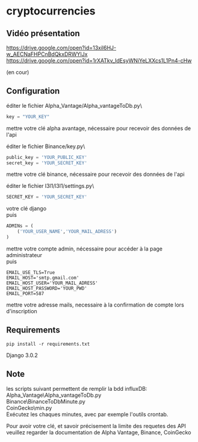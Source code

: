 # cryptocurrencies

## Vidéo présentation

https://drive.google.com/open?id=13xil6HJ-w_AECNaFHPCnBdQkxDRWYlJx \
https://drive.google.com/open?id=1rXATkv_IdEsyWNiYeLXXcs1L1Pn4-cHw

(en cour)

## Configuration

éditer le fichier Alpha_Vantage/Alpha_vantageToDb.py\
```python
key = "YOUR_KEY"
```
mettre votre clé alpha avantage, nécessaire pour recevoir des données de l'api

éditer le fichier Binance/key.py\
```python
public_key = 'YOUR_PUBLIC_KEY'
secret_key = 'YOUR_SECRET_KEY'
```
mettre votre clé binance, nécessaire pour recevoir des données de l'api

éditer le fichier l3l1/l3l1/settings.py\
```python
SECRET_KEY = 'YOUR_SECRET_KEY'
```
votre clé django\
puis
```python
ADMINs = (
    ('YOUR_USER_NAME','YOUR_MAIL_ADRESS')
)
```
mettre votre compte admin, nécessaire pour accéder à la page administrateur\
puis
```
EMAIL_USE_TLS=True
EMAIL_HOST='smtp.gmail.com'
EMAIL_HOST_USER='YOUR_MAIL_ADRESS'
EMAIL_HOST_PASSWORD='YOUR_PWD'
EMAIL_PORT=587
```
mettre votre adresse mails, necessaire à la confirmation de compte lors d'inscription


## Requirements
```
pip install -r requirements.txt
```
Django 3.0.2

## Note
les scripts suivant permettent de remplir la bdd influxDB:\
Alpha_Vantage\Alpha_vantageToDb.py\
Binance\BinanceToDbMinute.py\
CoinGecko\min.py\
Exécutez les chaques minutes, avec par exemple l'outils crontab.

Pour avoir votre clé, et savoir précisement la limite des requetes des API veuillez regarder la documentation de Alpha Vantage, Binance, CoinGecko

